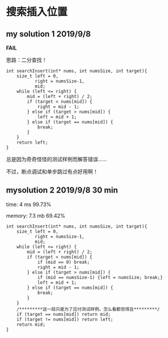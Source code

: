 # 搜索插入位置

## my solution 1    2019/9/8

**FAIL**

思路：二分查找！

```
int searchInsert(int* nums, int numsSize, int target){
    size_t left = 0, 
           right = numsSize-1,
           mid;
    while (left <= right) {
        mid = (left + right) / 2;
        if (target < nums[mid]) {
            right = mid - 1;
        } else if (target > nums[mid]) {
            left = mid + 1;
        } else if (target == nums[mid]) {
            break;
        }
    }
    return left;
}
```

总是因为奇奇怪怪的测试样例而解答错误......

不过，断点调试和单步跳过有点好用啊！

## mysolution 2    2019/9/8    30 min

time: 4 ms     99.73%

memory: 7.3 mb    69.42%

```
int searchInsert(int* nums, int numsSize, int target){
    size_t left = 0, 
           right = numsSize-1,
           mid;
    while (left <= right) {
        mid = (left + right) / 2;
        if (target < nums[mid]) {
            if (mid == 0) break;
            right = mid - 1;
        } else if (target > nums[mid]) {
            if (mid == numsSize-1) {left = numsSize; break;}
            left = mid + 1;
        } else if (target == nums[mid]) {
            break;
        }
    }
    /*********这一段只是为了应付测试样例，怎么看都觉得丑*********/
    if (target == nums[mid]) return mid;
    if (target != nums[mid]) return left;
    return mid;
}
```